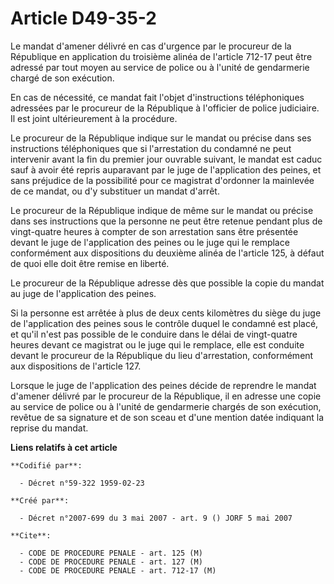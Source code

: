 # Article D49-35-2

Le mandat d'amener délivré en cas d'urgence par le procureur de la République en application du troisième alinéa de l'article
712-17 peut être adressé par tout moyen au service de police ou à l'unité de gendarmerie chargé de son exécution.

En cas de nécessité, ce mandat fait l'objet d'instructions téléphoniques adressées par le procureur de la République à
l'officier de police judiciaire. Il est joint ultérieurement à la procédure.

Le procureur de la République indique sur le mandat ou précise dans ses instructions téléphoniques que si l'arrestation du
condamné ne peut intervenir avant la fin du premier jour ouvrable suivant, le mandat est caduc sauf à avoir été repris
auparavant par le juge de l'application des peines, et sans préjudice de la possibilité pour ce magistrat d'ordonner la
mainlevée de ce mandat, ou d'y substituer un mandat d'arrêt.

Le procureur de la République indique de même sur le mandat ou précise dans ses instructions que la personne ne peut être
retenue pendant plus de vingt-quatre heures à compter de son arrestation sans être présentée devant le juge de l'application
des peines ou le juge qui le remplace conformément aux dispositions du deuxième alinéa de l'article 125, à défaut de quoi
elle doit être remise en liberté.

Le procureur de la République adresse dès que possible la copie du mandat au juge de l'application des peines.

Si la personne est arrêtée à plus de deux cents kilomètres du siège du juge de l'application des peines sous le contrôle
duquel le condamné est placé, et qu'il n'est pas possible de le conduire dans le délai de vingt-quatre heures devant ce
magistrat ou le juge qui le remplace, elle est conduite devant le procureur de la République du lieu d'arrestation,
conformément aux dispositions de l'article 127.

Lorsque le juge de l'application des peines décide de reprendre le mandat d'amener délivré par le procureur de la République,
il en adresse une copie au service de police ou à l'unité de gendarmerie chargés de son exécution, revêtue de sa signature et
de son sceau et d'une mention datée indiquant la reprise du mandat.

**Liens relatifs à cet article**

	**Codifié par**:

	  - Décret n°59-322 1959-02-23

	**Créé par**:

	  - Décret n°2007-699 du 3 mai 2007 - art. 9 () JORF 5 mai 2007

	**Cite**:

	  - CODE DE PROCEDURE PENALE - art. 125 (M)
	  - CODE DE PROCEDURE PENALE - art. 127 (M)
	  - CODE DE PROCEDURE PENALE - art. 712-17 (M)

